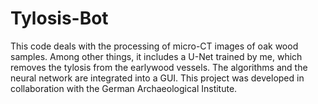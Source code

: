 # Tylosis-Bot
This code deals with the processing of micro-CT images of oak wood samples. Among other things, it includes a U-Net trained by me, which removes the tylosis from the earlywood vessels. The algorithms and the neural network are integrated into a GUI. This project was developed in collaboration with the German Archaeological Institute.
